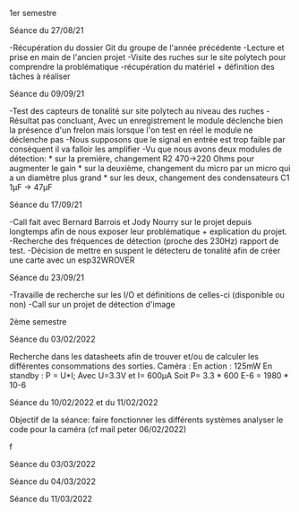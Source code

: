 1er semestre

Séance du 27/08/21

-Récupération du dossier Git du groupe de l'année précédente
-Lecture et prise en main de l'ancien projet
-Visite des ruches sur le site polytech pour comprendre la problématique 
-récupération du matériel + définition des tâches à réaliser


Séance du 09/09/21

-Test des capteurs de tonalité sur site polytech au niveau des ruches
-Résultat pas concluant, Avec un enregistrement le module déclenche bien la présence d'un frelon 
mais lorsque l'on test en réel le module ne déclenche pas
-Nous supposons que le signal en entrée est trop faible par conséquent il va falloir les amplifier
-Vu que nous avons deux modules de détection:
	* sur la première, changement R2 470->220 Ohms pour augmenter le gain
	* sur la deuxième, changement du micro par un micro qui a un diamètre plus grand
	* sur les deux, changement des condensateurs C1 1µF -> 47µF 

Séance du 17/09/21

-Call fait avec Bernard Barrois et Jody Nourry sur le projet depuis longtemps afin de nous exposer 
leur problématique + explication du projet.
-Recherche des fréquences de détection (proche des 230Hz) rapport de test.
-Décision de mettre en suspent le détecteru de tonalité afin de créer une carte avec un esp32WROVER

Séance du 23/09/21

-Travaille de recherche sur les I/O et définitions de celles-ci (disponible ou non)
-Call sur un projet de détection d'image 


2ème semestre

Séance du 03/02/2022 

Recherche dans les datasheets afin de trouver et/ou de calculer les différentes consommations des sorties. 
Caméra : En action : 125mW 
	 En standby : P = U*I; Avec U=3.3V et I= 600µA Soit P= 3.3 * 600 E-6 = 1980 * 10-6

Séance du 10/02/2022 et du 11/02/2022

Objectif de la séance: faire fonctionner les différents systèmes
		       analyser le code pour la caméra (cf mail peter 06/02/2022)
		   
f



Séance du 03/03/2022

Séance du 04/03/2022

Séance du 11/03/2022
